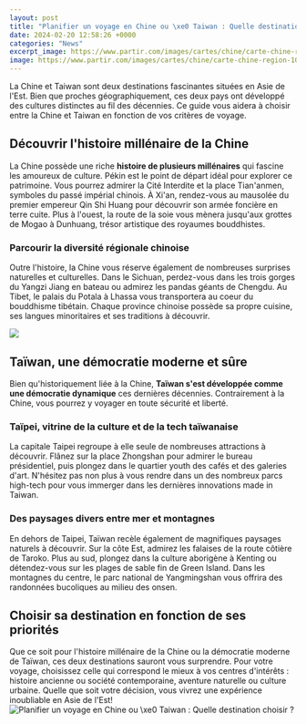 ```yaml
---
layout: post
title: "Planifier un voyage en Chine ou \xe0 Taiwan : Quelle destination choisir ?"
date: 2024-02-20 12:58:26 +0000
categories: "News"
excerpt_image: https://www.partir.com/images/cartes/chine/carte-chine-region-1000.jpg
image: https://www.partir.com/images/cartes/chine/carte-chine-region-1000.jpg
---
```


La Chine et Taiwan sont deux destinations fascinantes situées en Asie de l'Est. Bien que proches géographiquement, ces deux pays ont développé des cultures distinctes au fil des décennies. Ce guide vous aidera à choisir entre la Chine et Taiwan en fonction de vos critères de voyage. 
## Découvrir l'histoire millénaire de la Chine
La Chine possède une riche **histoire de plusieurs millénaires** qui fascine les amoureux de culture. Pékin est le point de départ idéal pour explorer ce patrimoine. Vous pourrez admirer la Cité Interdite et la place Tian'anmen, symboles du passé impérial chinois. À Xi'an, rendez-vous au mausolée du premier empereur Qin Shi Huang pour découvrir son armée foncière en terre cuite. Plus à l'ouest, la route de la soie vous mènera jusqu'aux grottes de Mogao à Dunhuang, trésor artistique des royaumes bouddhistes. 
### Parcourir la diversité régionale chinoise
Outre l'histoire, la Chine vous réserve également de nombreuses surprises naturelles et culturelles. Dans le Sichuan, perdez-vous dans les trois gorges du Yangzi Jiang en bateau ou admirez les pandas géants de Chengdu. Au Tibet, le palais du Potala à Lhassa vous transportera au coeur du bouddhisme tibétain. Chaque province chinoise possède sa propre cuisine, ses langues minoritaires et ses traditions à découvrir.

![](https://www.voyagetips.com/wp-content/uploads/2017/08/planifier-voyage-chine.jpg)
## Taïwan, une démocratie moderne et sûre 
Bien qu'historiquement liée à la Chine, **Taïwan s'est développée comme une démocratie dynamique** ces dernières décennies. Contrairement à la Chine, vous pourrez y voyager en toute sécurité et liberté.
### Taïpei, vitrine de la culture et de la tech taïwanaise
La capitale Taipei regroupe à elle seule de nombreuses attractions à découvrir. Flânez sur la place Zhongshan pour admirer le bureau présidentiel, puis plongez dans le quartier youth des cafés et des galeries d'art. N'hésitez pas non plus à vous rendre dans un des nombreux parcs high-tech pour vous immerger dans les dernières innovations made in Taiwan. 
### Des paysages divers entre mer et montagnes
En dehors de Taipei, Taïwan recèle également de magnifiques paysages naturels à découvrir. Sur la côte Est, admirez les falaises de la route côtière de Taroko. Plus au sud, plongez dans la culture aborigène à Kenting ou détendez-vous sur les plages de sable fin de Green Island. Dans les montagnes du centre, le parc national de Yangmingshan vous offrira des randonnées bucoliques au milieu des onsen.
## Choisir sa destination en fonction de ses priorités
Que ce soit pour l'histoire millénaire de la Chine ou la démocratie moderne de Taïwan, ces deux destinations sauront vous surprendre. Pour votre voyage, choisissez celle qui correspond le mieux à vos centres d'intérêts : histoire ancienne ou société contemporaine, aventure naturelle ou culture urbaine. Quelle que soit votre décision, vous vivrez une expérience inoubliable en Asie de l'Est!
![Planifier un voyage en Chine ou \xe0 Taiwan : Quelle destination choisir ?](https://www.partir.com/images/cartes/chine/carte-chine-region-1000.jpg)